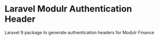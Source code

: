 # Laravel Modulr Authentication Header
Laravel 9 package to generate authentication headers for Modulr Finance
